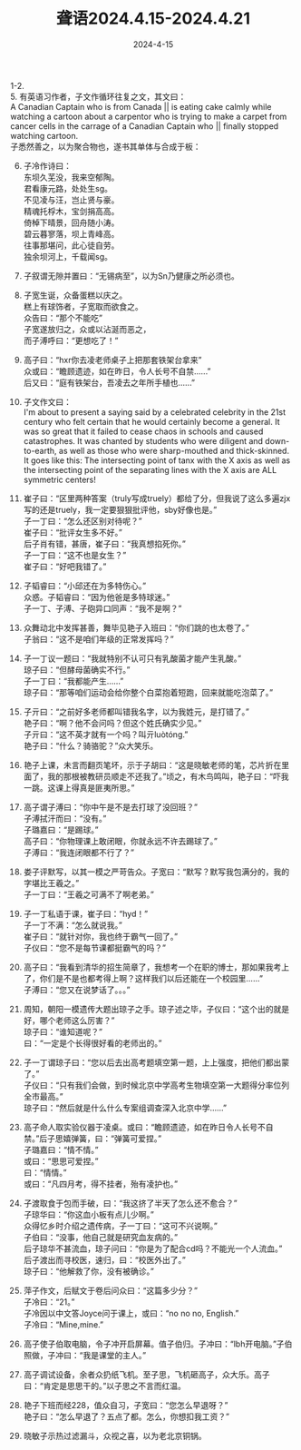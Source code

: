 ﻿---
title: 聋语2024.4.15-2024.4.21
date: 2024-4-15
---
  
1-2.    
5. 有英语习作者，子文作循环往复之文，其文曰：  
A Canadian Captain who is from Canada || is eating cake calmly while watching a cartoon about a carpentor who is trying to make a carpet from cancer cells in the carrage of a Canadian Captain who || finally stopped watching cartoon.  
子悉然善之，以为聚合物也，遂书其单体与合成于板：  
   
   
6. 子冷作诗曰：  
东坝久芜没，我来空郁陶。  
君看康元路，处处生sg。  
不见凌与汪，岂止贤与豪。  
精魂托桴木，宝剑捐高高。  
倚棹下晴景，回舟随小涛。  
碧云暮寥落，坝上青峰高。  
往事那堪问，此心徒自劳。  
独余坝河上，千载闻sg。  
7. 子叙谓无隙并置曰：“无锡病至”，以为Sn乃健康之所必须也。  
8. 子宽生诞，众备蛋糕以庆之。  
糕上有球饰者，子宽取而欲食之。  
众告曰：“那个不能吃”  
子宽遂放归之，众或以沾涎而恶之，  
而子溥呼曰：“更想吃了！”  
9. 高子曰：“hxr你去凌老师桌子上把那套铁架台拿来”  
众或曰：“瞻顾遗迹，如在昨日，令人长号不自禁......”  
后又曰：“庭有铁架台，吾凌去之年所手植也......”  
10. 子文作文曰：  
I'm about to present a saying said by a celebrated celebrity in the 21st century who felt certain that he would certainly become a general. It was so great that it failed to cease chaos in schools and caused catastrophes. It was chanted by students who were diligent and down-to-earth, as well as those who were sharp-mouthed and thick-skinned. It goes like this: The intersecting point of tanx with the X axis as well as the intersecting point of the separating lines with the X axis are ALL symmetric centers!  
11. 崔子曰：“区里两种答案（truly写成truely）都给了分，但我说了这么多遍zjx写的还是truely，我一定要狠狠批评他，sby好像也是。”  
子一丁曰：“怎么还区别对待呢？”  
崔子曰：“批评女生多不好。”  
后子肖有错，甚唐，崔子曰：“我真想掐死你。”  
子一丁曰：“这不也是女生？”  
崔子曰：“好吧我错了。”  
12. 子韬睿曰：“小邱还在为多特伤心。”  
众惑。子韬睿曰：“因为他爸是多特球迷。”  
子一丁、子溥、子砲异口同声：“我不是啊？”  
  
  
13. 众舞动北中发挥甚善，舞毕见艳子入班曰：“你们跳的也太卷了。”  
子翁曰：“这不是咱们年级的正常发挥吗？”  
14. 子一丁议一题曰：“我就特别不认可只有乳酸菌才能产生乳酸。”  
琼子曰：“但酵母菌确实不行。”  
子一丁曰：“我都能产生……”  
琼子曰：“那等咱们运动会给你整个白菜抱着短跑，回来就能吃泡菜了。”  
15. 子亓曰：“之前好多老师都叫错我名字，以为我姓元，是打错了。”  
艳子曰：“啊？他不会问吗？但这个姓氏确实少见。”  
子亓曰：“这不英才就有一个吗？叫亓luòtóng.”  
艳子曰：“什么？骑骆驼？”众大笑乐。  
16. 艳子上课，未言而翻页笔坏，示于子胡曰：“这是晓敏老师的笔，芯片折在里面了，我的那根被教研员顺走不还我了。”顷之，有木鸟鸣叫，艳子曰：“吓我一跳。这课上得真是匪夷所思。”  
17. 高子谓子溥曰：“你中午是不是去打球了没回班？”  
子溥拭汗而曰：“没有。”  
子璐嘉曰：“是踢球。”  
高子曰：“你物理课上敢闭眼，你就永远不许去踢球了。”  
子溥曰：“我连闭眼都不行了？”  
18. 娄子评默写，以其一模之严苛告众。子宽曰：“默写？默写我包满分的，我的字堪比王羲之。”  
子一丁曰：“王羲之可满不了啊老弟。”  
19. 子一丁私语于课，崔子曰：“hyd！”  
子一丁不满：“怎么就说我。”  
崔子曰：“就针对你，我也终于霸气一回了。”  
子仪曰：“您不是每节课都挺霸气的吗？”  
20. 高子曰：“我看到清华的招生简章了，我想考一个在职的博士，那如果我考上了，你们是不是也都考得上啊？这样我们以后还能在一个校园里……”  
子溥曰：“您又在说梦话了。。。”  
21. 周知，朝阳一模遗传大题出琼子之手。琼子述之毕，子仪曰：“这个出的就是好，哪个老师这么厉害？”  
琼子曰：“谁知道呢？”  
曰：“一定是个长得很好看的老师出的。”  
22. 子一丁谓琼子曰：“您以后去出高考题填空第一题，上上强度，把他们都出蒙了。”  
子仪曰：“只有我们会做，到时候北京中学高考生物填空第一大题得分率位列全市最高。”  
琼子曰：“然后就是什么什么专案组调查深入北京中学……”  
  
23. 高子命人取实验仪器于凌桌。或曰：“瞻顾遗迹，如在昨日令人长号不自禁。”后子思嬉弹簧，曰：“弹簧可爱捏。”  
子璐嘉曰：“情不情。”  
或曰：“思思可爱捏。”  
曰：“情情。”  
或曰：“凡四月考，得不挂者，殆有凌护也。”  
24. 子渡取食于包而手破，曰：“我这挤了半天了怎么还不愈合？”  
子琼华曰：“你这血小板有点儿少啊。”  
众得忆乡时介绍之遗传病，子一丁曰：“这可不兴说啊。”  
子伯曰：“没事，他自己就是研究血友病的。”  
后子琼华不甚流血，琼子问曰：“你是为了配合cd吗？不能光一个人流血。”  
后子渡出而寻校医，速归，曰：“校医外出了。”  
琼子曰：“他解救了你，没有被确诊。”  
25. 萍子作文，后赋文于卷后问众曰：“这篇多少分？”  
子冷曰：“21。”  
子冷因以中文答Joyce问于课上，或曰：“no no no, English.”  
子冷曰：“Mine,mine.”  
26. 高子使子伯取电脑，令子冲开启屏幕。值子伯归。子冲曰：“lbh开电脑。”子伯照做，子冲曰：“我是课堂的主人。”  
27. 高子调试设备，余者众扔纸飞机。至子思，飞机砸高子，众大乐。高子曰：“肯定是思思干的。”以子思之不言而红温。  
28. 艳子下班而经228，值众自习，子宽曰：“您怎么早退呀？”  
艳子曰：“怎么早退了？五点了都。怎么，你想扣我工资？”  
29. 晓敏子示热过滤漏斗，众视之喜，以为老北京铜锅。  
